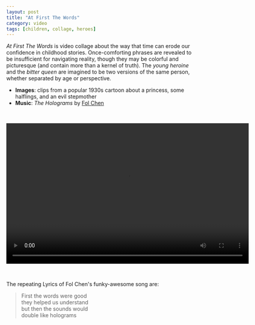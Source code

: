 ```yaml
---
layout: post
title: "At First The Words"
category: video
tags: [children, collage, heroes]
---
```


*At First The Words* is video collage about the way that time can erode our confidence in childhood stories. Once-comforting phrases are revealed to be insufficient for navigating reality, though they may be colorful and picturesque (and contain more than a kernel of truth). The *young heroine* and the *bitter queen* are imagined to be two versions of the same person, whether separated by age or perspective. 

- **Images**: clips from a popular 1930s cartoon about a princess, some halflings, and an evil stepmother
- **Music**: *The Holograms* by [Fol Chen](https://folchen.bandcamp.com)

<p>&nbsp;</p>

<video controls="controls" width="640" height="370" name="First The Words" src="/assets/first-the-words.m4v"></video>

<p>&nbsp; </p>
 
The repeating Lyrics of Fol Chen's funky-awesome song are: 

> First the words were good  
they helped us understand  
but then the sounds would  
double like holograms